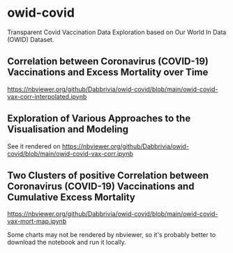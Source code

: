 # owid-covid
Transparent Covid Vaccination Data Exploration based on Our World In Data (OWID) Dataset.

## Correlation between Coronavirus (COVID-19) Vaccinations and Excess Mortality over Time
https://nbviewer.org/github/Dabbrivia/owid-covid/blob/main/owid-covid-vax-corr-interpolated.ipynb

## Exploration of Various Approaches to the Visualisation and Modeling
See it rendered on https://nbviewer.org/github/Dabbrivia/owid-covid/blob/main/owid-covid-vax-corr.ipynb

## Two Clusters of positive Correlation between Coronavirus (COVID-19) Vaccinations and Cumulative Excess Mortality
https://nbviewer.org/github/Dabbrivia/owid-covid/blob/main/owid-covid-vax-mort-map.ipynb

Some charts may not be rendered by nbviewer, so it's probably better to download the notebook and run it locally.
